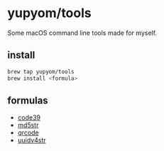 # yupyom/tools
Some macOS command line tools made for myself.

## install
```sh
brew tap yupyom/tools
brew install <formula>
```

## formulas

- [code39](http://yupyom.github.io/tools/code39.1.html)
- [md5str](http://yupyom.github.io/tools/md5str.1.html)
- [qrcode](http://yupyom.github.io/tools/qrcode.1.html)
- [uuidv4str](http://yupyom.github.io/tools/uuidv4str.1.html)

